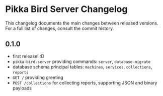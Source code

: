 # Pikka Bird Server Changelog

This changelog documents the main changes between released versions.
For a full list of changes, consult the commit history.


## 0.1.0

- first release! :D
- `pikka-bird-server` providing commands: `server`, `database-migrate`
- database schema principal tables: `machines`, `services`, `collections`,
  `reports`
- `GET /` providing greeting
- `POST /collections` for collecting reports, supporting JSON and binary
  payloads
